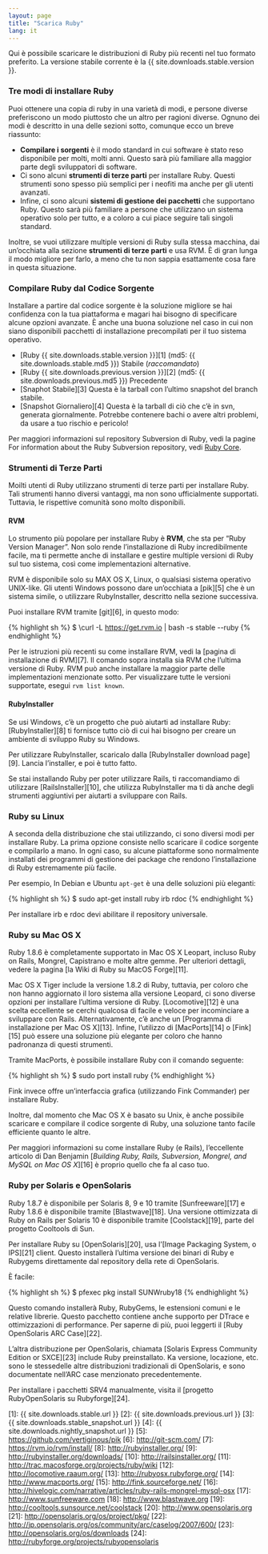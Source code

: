 ```yaml
---
layout: page
title: "Scarica Ruby"
lang: it
---
```


Qui è possibile scaricare le distribuzioni di Ruby più recenti nel tuo
formato preferito. La versione stabile corrente è la
{{ site.downloads.stable.version }}.

### Tre modi di installare Ruby

Puoi ottenere una copia di ruby in una varietà di modi, e persone
diverse preferiscono un modo piuttosto che un altro per ragioni diverse.
Ognuno dei modi è descritto in una delle sezioni sotto, comunque ecco un
breve riassunto:

* **Compilare i sorgenti** è il modo standard in cui software è stato
  reso disponibile per molti, molti anni. Questo sarà più familiare alla
  maggior parte degli sviluppatori di software.
* Ci sono alcuni **strumenti di terze parti** per installare Ruby.
  Questi strumenti sono spesso più semplici per i neofiti ma anche per
  gli utenti avanzati.
* Infine, ci sono alcuni **sistemi di gestione dei pacchetti** che
  supportano Ruby. Questo sarà più familiare a persone che utilizzano un
  sistema operativo solo per tutto, e a coloro a cui piace seguire tali
  singoli standard.

Inoltre, se vuoi utilizzare multiple versioni di Ruby sulla stessa
macchina, dai un’occhiata alla sezione **strumenti di terze parti** e
usa RVM. È di gran lunga il modo migliore per farlo, a meno che tu non
sappia esattamente cosa fare in questa situazione.

### Compilare Ruby dal Codice Sorgente

Installare a partire dal codice sorgente è la soluzione migliore se hai
confidenza con la tua piattaforma e magari hai bisogno di specificare
alcune opzioni avanzate. È anche una buona soluzione nel caso in cui non
siano disponibili pacchetti di installazione precompilati per il tuo
sistema operativo.

* [Ruby {{ site.downloads.stable.version }}][1]
  (md5:&nbsp;{{ site.downloads.stable.md5 }}) Stabile (*raccomandato*)
* [Ruby {{ site.downloads.previous.version }}][2]
  (md5:&nbsp;{{ site.downloads.previous.md5 }}) Precedente
* [Snaphot Stabile][3] Questa è la tarball con l’ultimo snapshot del
  branch stabile.
* [Snapshot Giornaliero][4] Questa è la tarball di ciò che c’è in svn,
  generata giornalmente. Potrebbe contenere bachi o avere altri
  problemi, da usare a tuo rischio e pericolo!

Per maggiori informazioni sul repository Subversion di Ruby, vedi la
pagine For information about the Ruby Subversion repository, vedi [Ruby
Core](/it/community/ruby-core/).

### Strumenti di Terze Parti

Moilti utenti di Ruby utilizzano strumenti di terze parti per installare
Ruby. Tali strumenti hanno diversi vantaggi, ma non sono ufficialmente
supportati. Tuttavia, le rispettive comunità sono molto disponibili.

#### RVM

Lo strumento più popolare per installare Ruby è **RVM**, che sta per
“Ruby Version Manager”. Non solo rende l’installazione di Ruby
incredibilmente facile, ma ti permette anche di installare e gestire
multiple versioni di Ruby sul tuo sistema, così come implementazioni
alternative.

RVM è disponibile solo su MAX OS X, Linux, o qualsiasi sistema operativo
UNIX-like. Gli utenti Windows possono dare un’occhiata a [pik][5] che è
un sistema simile, o utilizzare RubyInstaller, descritto nella sezione
successiva.

Puoi installare RVM tramite [git][6], in questo modo:

{% highlight sh %}
$ \curl -L https://get.rvm.io | bash -s stable --ruby
{% endhighlight %}

Per le istruzioni più recenti su come installare RVM, vedi la [pagina di
installazione di RVM][7]. Il comando sopra installa sia RVM che l’ultima
versione di Ruby. RVM può anche installare la maggior parte delle
implementazioni menzionate sotto. Per visualizzare tutte le versioni
supportate, esegui `rvm list known`.

#### RubyInstaller

Se usi Windows, c’è un progetto che può aiutarti ad installare Ruby:
[RubyInstaller][8] ti fornisce tutto ciò di cui hai bisogno per creare
un ambiente di sviluppo Ruby su Windows.

Per utilizzare RubyInstaller, scaricalo dalla [RubyInstaller download
page][9]. Lancia l’installer, e poi è tutto fatto.

Se stai installando Ruby per poter utilizzare Rails, ti raccomandiamo di
utilizzare [RailsInstaller][10], che utilizza RubyInstaller ma ti dà
anche degli strumenti aggiuntivi per aiutarti a sviluppare con Rails.

### Ruby su Linux

A seconda della distribuzione che stai utilizzando, ci sono diversi modi
per installare Ruby. La prima opzione consiste nello scaricare il codice
sorgente e compilarlo a mano. In ogni caso, su alcune piattaforme sono
normalmente installati dei programmi di gestione dei package che rendono
l’installazione di Ruby estremamente più facile.

Per esempio, In Debian e Ubuntu `apt-get` è una delle soluzioni più
eleganti:

{% highlight sh %}
$ sudo apt-get install ruby irb rdoc
{% endhighlight %}

Per installare irb e rdoc devi abilitare il repository universale.

### Ruby su Mac OS X

Ruby 1.8.6 è completamente supportato in Mac OS X Leopart, incluso Ruby
on Rails, Mongrel, Capistrano e molte altre gemme. Per ulteriori
dettagli, vedere la pagina [la Wiki di Ruby su MacOS Forge][11].

Mac OS X Tiger include la versione 1.8.2 di Ruby, tuttavia, per coloro
che non hanno aggiornato il loro sistema alla versione Leopard, ci sono
diverse opzioni per installare l’ultima versione di Ruby.
[Locomotive][12] è una scelta eccellente se cerchi qualcosa di facile e
veloce per incominciare a sviluppare con Rails. Alternativamente, c’è
anche un [Programma di installazione per Mac OS X][13]. Infine,
l’utilizzo di [MacPorts][14] o [Fink][15] può essere una soluzione più
elegante per coloro che hanno padronanza di questi strumenti.

Tramite MacPorts, è possibile installare Ruby con il comando seguente:

{% highlight sh %}
$ sudo port install ruby
{% endhighlight %}

Fink invece offre un’interfaccia grafica (utilizzando Fink Commander)
per installare Ruby.

Inoltre, dal momento che Mac OS X è basato su Unix, è anche possibile
scaricare e compilare il codice sorgente di Ruby, una soluzione tanto
facile efficiente quanto le altre.

Per maggiori informazioni su come installare Ruby (e Rails),
l’eccellente articolo di Dan Benjamin [*Building Ruby, Rails,
Subversion, Mongrel, and MySQL on Mac OS X*][16] è proprio quello che fa
al caso tuo.

### Ruby per Solaris e OpenSolaris

Ruby 1.8.7 è disponibile per Solaris 8, 9 e 10 tramite [Sunfreeware][17]
e Ruby 1.8.6 è disponibile tramite [Blastwave][18]. Una versione
ottimizzata di Ruby on Rails per Solaris 10 è disponibile tramite
[Coolstack][19], parte del progetto Cooltools di Sun.

Per installare Ruby su [OpenSolaris][20], usa l’[Image Packaging System,
o IPS][21] client. Questo installerà l’ultima versione dei binari di
Ruby e Rubygems direttamente dal repository della rete di OpenSolaris.

È facile:

{% highlight sh %}
$ pfexec pkg install SUNWruby18
{% endhighlight %}

Questo comando installerà Ruby, RubyGems, le estensioni comuni e le
relative librerie. Questo pacchetto contiene anche supporto per DTrace e
ottimizzazioni di performance. Per saperne di più, puoi leggerti il
[Ruby OpenSolaris ARC Case][22].

L’altra distribuzione per OpenSolaris, chiamata [Solaris Express
Community Edition or SXCE][23] include Ruby preinstallato. Ka versione,
locazione, etc. sono le stessedelle altre distribuzioni tradizionali di
OpenSolaris, e sono documentate nell’ARC case menzionato
precedentemente.

Per installare i pacchetti SRV4 manualmente, visita il [progetto
RubyOpenSolaris su Rubyforge][24].



[1]: {{ site.downloads.stable.url }}
[2]: {{ site.downloads.previous.url }}
[3]: {{ site.downloads.stable_snapshot.url }}
[4]: {{ site.downloads.nightly_snapshot.url }}
[5]: https://github.com/vertiginous/pik
[6]: http://git-scm.com/
[7]: https://rvm.io/rvm/install/
[8]: http://rubyinstaller.org/
[9]: http://rubyinstaller.org/downloads/
[10]: http://railsinstaller.org/
[11]: http://trac.macosforge.org/projects/ruby/wiki
[12]: http://locomotive.raaum.org/
[13]: http://rubyosx.rubyforge.org/
[14]: http://www.macports.org/
[15]: http://fink.sourceforge.net/
[16]: http://hivelogic.com/narrative/articles/ruby-rails-mongrel-mysql-osx
[17]: http://www.sunfreeware.com
[18]: http://www.blastwave.org
[19]: http://cooltools.sunsource.net/coolstack
[20]: http://www.opensolaris.org
[21]: http://opensolaris.org/os/project/pkg/
[22]: http://jp.opensolaris.org/os/community/arc/caselog/2007/600/
[23]: http://opensolaris.org/os/downloads
[24]: http://rubyforge.org/projects/rubyopensolaris
